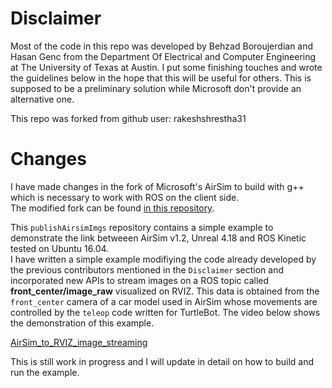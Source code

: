 # Disclaimer
Most of the code in this repo was developed by Behzad Boroujerdian and Hasan Genc from the Department Of Electrical and Computer Engineering at The University of Texas at Austin. I put some finishing touches and wrote the guidelines below in the hope that this will be useful for others. This is supposed to be a preliminary solution while Microsoft don't provide an alternative one.

This repo was forked from github user: rakeshshrestha31  

# Changes
I have made changes in the fork of Microsoft's AirSim to build with g++ which is necessary to work with ROS on the client side.  
The modified fork can be found [in this repository](https://github.com/aravindk2604/AirSim.git).  

This `publishAirsimImgs` repository contains a simple example to demonstrate the link betweeen AirSim v1.2, Unreal 4.18 and ROS Kinetic tested on Ubuntu 16.04.  
I have written a simple example modifiying the code already developed by the previous contributors mentioned in the `Disclaimer` section and incorporated new APIs to stream images on a ROS topic called **front_center/image_raw** visualized on RVIZ. This data is obtained from the `front_center` camera of a car model used in AirSim whose movements are controlled by the `teleop` code written for TurtleBot. The video below shows the demonstration of this example.  
  
[AirSim_to_RVIZ_image_streaming](../extras/airsim_to_rviz.mp4)
  

This is still work in progress and I will update in detail on how to build and run the example.

